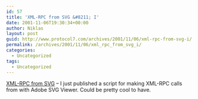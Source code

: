 ```yaml
---
id: 57
title: 'XML-RPC from SVG &#8211; I'
date: 2001-11-06T19:30:34+00:00
author: Niklas
layout: post
guid: http://www.protocol7.com/archives/2001/11/06/xml-rpc-from-svg-i/
permalink: /archives/2001/11/06/xml_rpc_from_svg_i/
categories:
  - Uncategorized
tags:
  - Uncategorized
---
```

<div class='microid-7dab7d9c1991c5493e29b903e752b0a555ddbb14'>
  <p>
    <a href="http://www.protocol7.com/svg/xmlrpc/default.svg">XML-RPC from SVG</a> &#8211; I just published a script for making XML-RPC calls from with Adobe SVG Viewer. Could be pretty cool to have.
  </p>
</div>